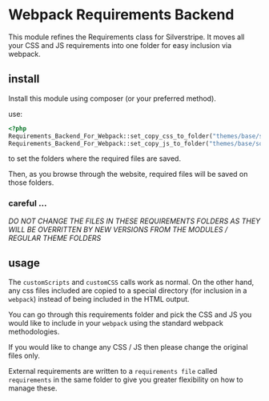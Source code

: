 # Webpack Requirements Backend

This module refines the Requirements class for Silverstripe. It moves all your CSS and JS requirements into one folder for easy inclusion via webpack. 

## install

Install this module using composer (or your preferred method).

use:

```php
<?php
Requirements_Backend_For_Webpack::set_copy_css_to_folder("themes/base/source/css/requirements");
Requirements_Backend_For_Webpack::set_copy_js_to_folder("themes/base/source/js/requirements");

 ```
to set the folders where the required files are saved.

Then, as you browse through the website, required files will be saved on those folders.

### careful ...
_*DO NOT CHANGE THE FILES IN THESE REQUIREMENTS FOLDERS AS THEY WILL BE OVERRITTEN BY NEW VERSIONS FROM THE MODULES / REGULAR THEME FOLDERS*_


## usage

The `customScripts` and `customCSS` calls work as normal. On the other hand, any css files included are copied to a special directory (for inclusion in a `webpack`) instead of being included in the HTML output.

You can go through this requirements folder and pick the CSS and JS you would like to include in your `webpack` using the standard webpack methodologies.

If you would like to change any CSS / JS then please change the original files only. 

External requirements are written to a `requirements file` called `requirements` in the same folder to give you greater flexibility on how to manage these. 
